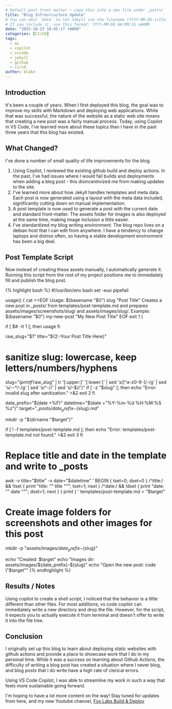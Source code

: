```yaml
---
# Default post front matter — copy this into a new file under _posts/
title: "Blog Infrastructure Update"
# You can omit `date` to let Jekyll use the filename (YYYY-MM-DD-title.md).
# If you include it, use this format: YYYY-MM-DD HH:MM:SS ±HHMM
date: "2025-10-23 18:45:17 +0000"
categories: [CI/CD]
tags:
  - ai
  - copilot
  - vscode
  - jekyll
  - github
  - ci/cd
author: blake
---
```


## Introduction

It's been a couple of years. When I first deployed this blog, the goal was to improve my skills with Markdown and deploying web applications. While that was successful, the nature of the website as a static web site means that creating a new post was a fairly manual process. Today, using Copilot in VS Code, I've learned more about these topics than I have in the past three years that this blog has existed. 

## What Changed? 

I've done a number of small quality of life improvements for the blog. 

1. Using Copilot, I reviewed the existing github build and deploy actions. In the past, I've had issues where I would fail builds and deployments when adding a blog post - this disincentivized me from making updates to the site.
2. I've learned more about how Jekyll handles templates and meta data. Each post is now generated using a layout with the meta data included, significantly cutting down on manual implementation. 
3. A post template is now used to generate a post with the current date and standard front-matter. The assets folder for images is also deployed at the same time, making image inclusion a little easier. 
4. I've standardized my blog writing environment. The blog repo lives on a debian host that I can edit from anywhere. I have a tendency to change laptops and distros often, so having a stable development environment has been a big deal. 

## Post Template Script

Now instead of creating these assets manually, I automatically generate it. Running this script from the root of my project positions me to immediately fill and publish the blog post.

{% highlight bash %}
#!/usr/bin/env bash
set -euo pipefail

usage() {
  cat <<EOF
Usage: $(basename "$0") slug "Post Title"
Creates a new post in _posts/ from templates/post-template.md and prepares assets/images/screenshots/slug/ and assets/images/slug/.
Example: $(basename "$0") my-new-post "My New Post Title"
EOF
  exit 1
}

if [ $# -lt 1 ]; then
  usage
fi

raw_slug="$1"
title="${2:-Your Post Title Here}"

# sanitize slug: lowercase, keep letters/numbers/hyphens
slug="$(printf '%s' "$raw_slug" | tr '[:upper:]' '[:lower:]' | sed 's/[^a-z0-9-]/-/g' | sed 's/--*/-/g' | sed 's/^-//' | sed 's/-$//')"
if [ -z "$slug" ]; then
  echo "Error: invalid slug after sanitization." >&2
  exit 2
fi

date_prefix="$(date +%F)"
datetime="$(date +"%Y-%m-%d %H:%M:%S %z")"
target="_posts/${date_prefix}-${slug}.md"

mkdir -p "$(dirname "$target")"

if [ ! -f templates/post-template.md ]; then
  echo "Error: templates/post-template.md not found." >&2
  exit 3
fi

# Replace title and date in the template and write to _posts
awk -v title="$title" -v date="$datetime" '
  BEGIN { tset=0; dset=0 }
  /^title:/ && !tset { print "title: \"" title "\""; tset=1; next }
  /^date:/ && !dset { print "date: \"" date "\""; dset=1; next }
  { print }
' templates/post-template.md > "$target"

# Create image folders for screenshots and other images for this post
mkdir -p "assets/images/${date_prefix}-${slug}"

echo "Created: $target"
echo "Images dir: assets/images/${date_prefix}-${slug}"
echo "Open the new post: code \"$target\""
{% endhighlight %}


## Results / Notes

Using copilot to create a shell script, I noticed that the behavior is a little different than other files. For most additions, vs code copilot can immediately write a new directory and drop the file. However, for the script, it expects you to actually execute it from terminal and doesn't offer to write it into the file tree. 

## Conclusion

I originally set up this blog to learn about deploying static websites with github actions and provide a place to showcase work that I do in my personal time. While it was a success on learning about Github Actions, the difficulty of writing a blog post has created a situation where I never blog, and blog posts that I do write have a high rate of clerical errors. 

Using VS Code Copilot, I was able to streamline my work in such a way that feels more sustainable going forward. 

I'm hoping to have a lot more content on the way! Stay tuned for updates from here, and my new Youtube channel, [Fox Labs Build & Deploy](https://www.youtube.com/@FoxLabBuilds)

<!-- Optional: If you want a per-post contact callout, remove this comment and add content here.
     Otherwise rely on site-wide contact/social links (header/footer) handled by the theme/post-meta. -->
